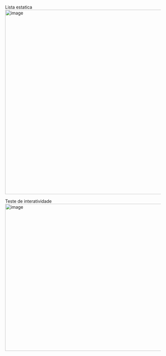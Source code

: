 Lista estatica
<img width="1073" height="597" alt="image" src="https://github.com/user-attachments/assets/8bf29c8e-9277-4cdb-98ef-c9e8fab4eed5" />

Teste de interatividade
<img width="892" height="476" alt="image" src="https://github.com/user-attachments/assets/187700e2-9bea-445d-8381-88c14c10926b" />
